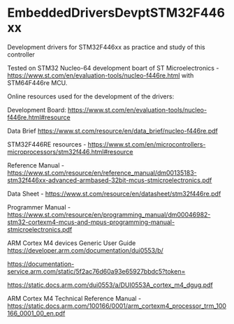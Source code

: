 # EmbeddedDriversDevptSTM32F446xx

Development drivers for STM32F446xx as practice and study of this controller

Tested on STM32 Nucleo-64 development boart of ST Microelectronics - https://www.st.com/en/evaluation-tools/nucleo-f446re.html with STM64F446re MCU.

Online resources used for the development of the drivers:

Development Board: https://www.st.com/en/evaluation-tools/nucleo-f446re.html#resource

Data Brief https://www.st.com/resource/en/data_brief/nucleo-f446re.pdf

STM32F446RE resources - https://www.st.com/en/microcontrollers-microprocessors/stm32f446.html#resource

Reference Manual - https://www.st.com/resource/en/reference_manual/dm00135183-stm32f446xx-advanced-armbased-32bit-mcus-stmicroelectronics.pdf

Data Sheet - https://www.st.com/resource/en/datasheet/stm32f446re.pdf

Programmer Manual - https://www.st.com/resource/en/programming_manual/dm00046982-stm32-cortexm4-mcus-and-mpus-programming-manual-stmicroelectronics.pdf

ARM Cortex M4 devices Generic User Guide
https://developer.arm.com/documentation/dui0553/b/

https://documentation-service.arm.com/static/5f2ac76d60a93e65927bbdc5?token=

https://static.docs.arm.com/dui0553/a/DUI0553A_cortex_m4_dgug.pdf

ARM Cortex M4 Technical Reference Manual -  https://static.docs.arm.com/100166/0001/arm_cortexm4_processor_trm_100166_0001_00_en.pdf


